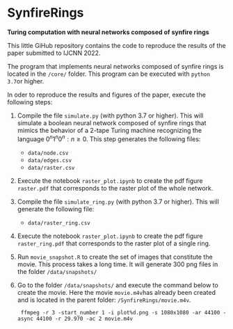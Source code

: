 # SynfireRings

**Turing computation with neural networks composed of synfire rings**

This little GiHub repository contains the code to reproduce the results of the paper submitted to IJCNN 2022.

The program that implements neural networks composed of synfire rings is located in the ``/core/`` folder.  This program can be executed with ``python 3.7``or higher.

In oder to reproduce the results and figures of the paper, execute the following steps:

1. Compile the file ``simulate.py`` (with python 3.7 or higher). This will simulate a boolean neural network composed of synfire rings that mimics the behavior of a 2-tape Turing machine recognizing the language ${ 0^n1^n0^n : n \geq 0 }$. This step generates the following files:
	- ``data/node.csv``
	- ``data/edges.csv``
	- ``data/raster.csv``

2. Execute the notebook ``raster_plot.ipynb`` to create the pdf figure ``raster.pdf`` that corresponds to the raster plot of the whole network.

3. Compile the file ``simulate_ring.py`` (with python 3.7 or higher). This will generate the following file:
	- ``data/raster_ring.csv``

4. Execute the notebook ``raster_plot.ipynb`` to create the pdf figure ``raster_ring.pdf`` that corresponds to the raster plot of a single ring.

5. Run ``movie_snapshot.R`` to create the set of images that constitute the movie. This process takes a long time. It will generate 300 png files in the folder ``/data/snapshots/``

6. Go to the folder ``/data/snapshots/`` and execute the command below to create the movie. Here the movie ``movie.m4v``has already been created and is located in the parent folder: ``/SynfireRings/movie.m4v``.

        ffmpeg -r 3 -start_number 1 -i plot%d.png -s 1080x1080 -ar 44100 -async 44100 -r 29.970 -ac 2 movie.m4v
